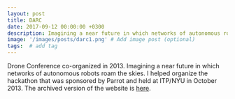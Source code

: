 ```yaml
---
layout: post
title: DARC
date: 2017-09-12 00:00:00 +0300
description: Imagining a near future in which networks of autonomous robots roam the skies.
image: '/images/posts/darc1.png' # Add image post (optional)
tags:  # add tag
---
```



Drone Conference co-organized in 2013. Imagining a near future in which networks of autonomous robots roam the skies. I helped organize the hackathon that was sponsored by Parrot and held at ITP/NYU in October 2013. The archived version of the website is [here](https://web.archive.org/web/20131221051928/http://droneconference.org/).